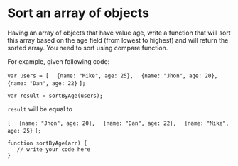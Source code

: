 # Sort an array of objects
 Having an array of objects that have value age, write a function that will sort this array based on the age field (from lowest to highest) and will return the sorted array. You need to sort using compare function.

For example, given following code:

`var users = [`
`  {name: "Mike", age: 25},`
`  {name: "Jhon", age: 20},`
`  {name: "Dan", age: 22}`
`];`

`var result = sortByAge(users);`

`result` will be equal to

`[`
`  {name: "Jhon", age: 20},`
`  {name: "Dan", age: 22},`
`  {name: "Mike", age: 25}`
`];`

```
function sortByAge(arr) {
   // write your code here
}
```
